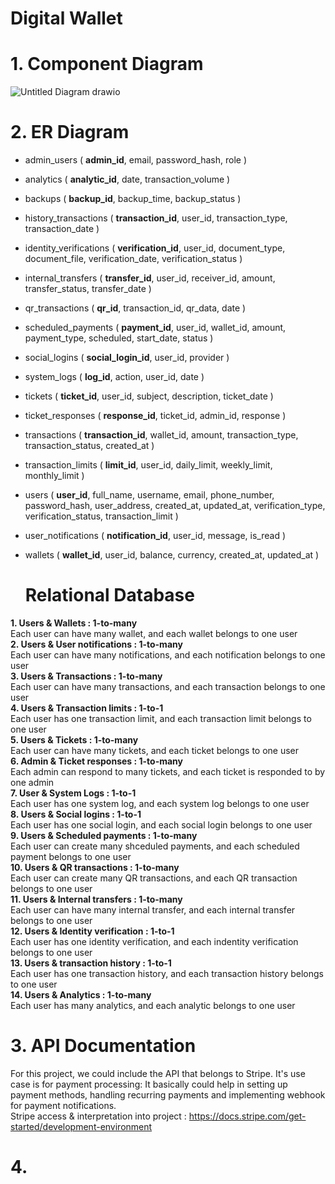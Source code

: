 # Digital Wallet

# 1. Component Diagram
![Untitled Diagram drawio](https://github.com/user-attachments/assets/bf86bcee-a6f6-49f2-82cc-aa1baf43b11a)

# 2. ER Diagram 
- admin_users ( **admin_id**, email, password_hash, role )
- analytics ( **analytic_id**, date, transaction_volume )
- backups ( **backup_id**, backup_time, backup_status )
- history_transactions ( **transaction_id**, user_id, transaction_type, transaction_date )
- identity_verifications ( **verification_id**, user_id, document_type, document_file, verification_date, verification_status )
- internal_transfers ( **transfer_id**, user_id, receiver_id, amount, transfer_status, transfer_date )
- qr_transactions ( **qr_id**, transaction_id, qr_data, date )
- scheduled_payments ( **payment_id**, user_id, wallet_id, amount, payment_type, scheduled, start_date, status )
- social_logins ( **social_login_id**, user_id, provider )
- system_logs ( **log_id**, action, user_id, date )
- tickets ( **ticket_id**, user_id, subject, description, ticket_date )
- ticket_responses ( **response_id**, ticket_id, admin_id, response )
- transactions ( **transaction_id**, wallet_id, amount, transaction_type, transaction_status, created_at )
- transaction_limits ( **limit_id**, user_id, daily_limit, weekly_limit, monthly_limit )
- users ( **user_id**, full_name, username, email, phone_number, password_hash, user_address, created_at, updated_at, verification_type, verification_status, transaction_limit )
- user_notifications ( **notification_id**, user_id, message, is_read )
- wallets ( **wallet_id**, user_id, balance, currency, created_at, updated_at )

  # Relational Database
**1. Users & Wallets : 1-to-many** <br>
Each user can have many wallet, and each wallet belongs to one user <br>
**2. Users & User notifications : 1-to-many** <br>
Each user can have many notifications, and each notification belongs to one user <br>
**3. Users & Transactions : 1-to-many** <br>
Each user can have many transactions, and each transaction belongs to one user <br>
**4. Users & Transaction limits : 1-to-1** <br>
Each user has one transaction limit, and each transaction limit belongs to one user <br>
**5. Users & Tickets : 1-to-many** <br>
Each user can have many tickets, and each ticket belongs to one user <br>
**6. Admin & Ticket responses : 1-to-many** <br>
Each admin can respond to many tickets, and each ticket is responded to by one admin <br>
**7. User & System Logs : 1-to-1** <br>
Each user has one system log, and each system log belongs to one user <br>
**8. Users & Social logins : 1-to-1** <br>
Each user has one social login, and each social login belongs to one user <br>
**9. Users & Scheduled payments : 1-to-many** <br>
Each user can create many shceduled payments, and each scheduled payment belongs to one user <br>
**10. Users & QR transactions : 1-to-many** <br>
Each user can create many QR transactions, and each QR transaction belongs to one user <br>
**11. Users & Internal transfers : 1-to-many** <br>
Each user can have many internal transfer, and each internal transfer belongs to one user <br>
**12. Users & Identity verification : 1-to-1** <br>
Each user has one identity verification, and each indentity verification belongs to one user <br>
**13. Users & transaction history : 1-to-1** <br>
Each user has one transaction history, and each transaction history belongs to one user <br>
**14. Users & Analytics : 1-to-many** <br>
Each user has many analytics, and each analytic belongs to one user <br>

# 3. API Documentation
For this project, we could include the API that belongs to Stripe. It's use case is for payment processing: It basically could help in setting up payment methods, handling recurring payments and implementing webhook for payment notifications. <br>
Stripe access & interpretation into project : https://docs.stripe.com/get-started/development-environment 

# 4. 
